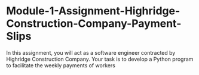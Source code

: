 # Module-1-Assignment-Highridge-Construction-Company-Payment-Slips
In this assignment, you will act as a software engineer contracted by Highridge Construction Company. Your task is to develop a Python program to facilitate the weekly payments of workers
